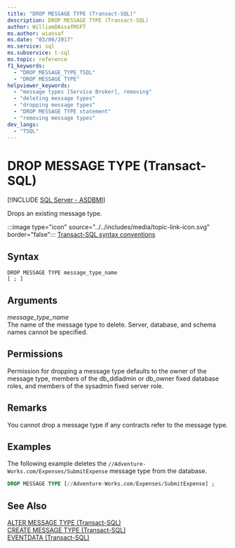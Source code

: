 ```yaml
---
title: "DROP MESSAGE TYPE (Transact-SQL)"
description: DROP MESSAGE TYPE (Transact-SQL)
author: WilliamDAssafMSFT
ms.author: wiassaf
ms.date: "03/06/2017"
ms.service: sql
ms.subservice: t-sql
ms.topic: reference
f1_keywords:
  - "DROP_MESSAGE_TYPE_TSQL"
  - "DROP MESSAGE TYPE"
helpviewer_keywords:
  - "message types [Service Broker], removing"
  - "deleting message types"
  - "dropping message types"
  - "DROP MESSAGE TYPE statement"
  - "removing message types"
dev_langs:
  - "TSQL"
---
```

# DROP MESSAGE TYPE (Transact-SQL)
[!INCLUDE [SQL Server - ASDBMI](../../includes/applies-to-version/sql-asdbmi.md)]

  Drops an existing message type.  
  
 :::image type="icon" source="../../includes/media/topic-link-icon.svg" border="false"::: [Transact-SQL syntax conventions](../../t-sql/language-elements/transact-sql-syntax-conventions-transact-sql.md)  
  
## Syntax  
  
```syntaxsql
DROP MESSAGE TYPE message_type_name  
[ ; ]  
```  
  
## Arguments
 *message_type_name*  
 The name of the message type to delete. Server, database, and schema names cannot be specified.  
  
## Permissions  
 Permission for dropping a message type defaults to the owner of the message type, members of the db_ddladmin or db_owner fixed database roles, and members of the sysadmin fixed server role.  
  
## Remarks  
 You cannot drop a message type if any contracts refer to the message type.  
  
## Examples  
 The following example deletes the `//Adventure-Works.com/Expenses/SubmitExpense` message type from the database.  
  
```sql  
DROP MESSAGE TYPE [//Adventure-Works.com/Expenses/SubmitExpense] ;  
```  
  
## See Also  
 [ALTER MESSAGE TYPE &#40;Transact-SQL&#41;](../../t-sql/statements/alter-message-type-transact-sql.md)   
 [CREATE MESSAGE TYPE &#40;Transact-SQL&#41;](../../t-sql/statements/create-message-type-transact-sql.md)   
 [EVENTDATA &#40;Transact-SQL&#41;](../../t-sql/functions/eventdata-transact-sql.md)  
  
  
